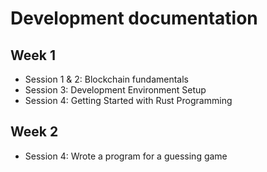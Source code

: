 # Development documentation

## Week 1

- Session 1 & 2: Blockchain fundamentals
- Session 3: Development Environment Setup
- Session 4: Getting Started with Rust Programming

## Week 2

- Session 4: Wrote a program for a guessing game